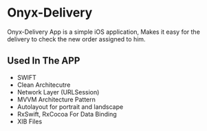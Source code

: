 # Onyx-Delivery
Onyx-Delivery App is a simple iOS application,
Makes it easy for the delivery to check the new order assigned to him.

## Used In The APP
- SWIFT
- Clean Architecutre 
- Network Layer (URLSession)
- MVVM Architecture Pattern
- Autolayout for portrait and landscape 
- RxSwift, RxCocoa For Data Binding
- XIB Files
